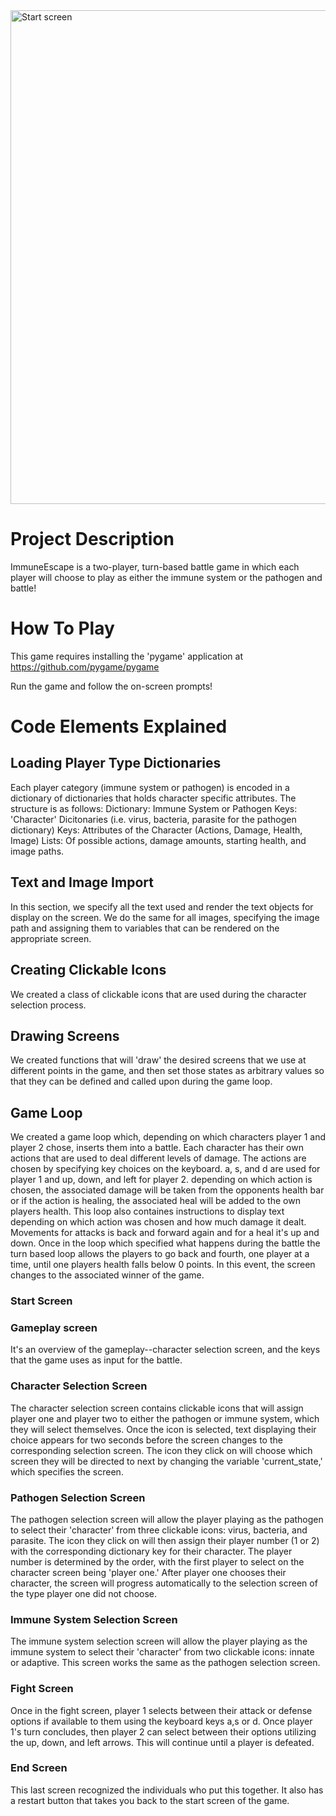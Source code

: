 
<img width="1189" height="790" alt="Start screen" src="https://github.com/user-attachments/assets/b69f3bc4-6b59-48dc-b229-464b650d4036" />

# Project Description
ImmuneEscape is a two-player, turn-based battle game in which each player will choose to play as either the immune system or the pathogen and battle! 

# How To Play
This game requires installing the 'pygame' application at https://github.com/pygame/pygame

Run the game and follow the on-screen prompts!

# Code Elements Explained
## Loading Player Type Dictionaries
Each player category (immune system or pathogen) is encoded in a dictionary of dictionaries that holds character specific attributes. The structure is as follows:
Dictionary: Immune System or Pathogen
  Keys: 'Character' Dicitonaries (i.e. virus, bacteria, parasite for the pathogen dictionary)
    Keys: Attributes of the Character (Actions, Damage, Health, Image)
      Lists: Of possible actions, damage amounts, starting health, and image paths.

## Text and Image Import
In this section, we specify all the text used and render the text objects for display on the screen.
We do the same for all images, specifying the image path and assigning them to variables that can be rendered on the appropriate screen.

## Creating Clickable Icons
We created a class of clickable icons that are used during the character selection process.

## Drawing Screens
We created functions that will 'draw' the desired screens that we use at different points in the game, and then set those states as arbitrary values so that they can be defined and called upon during the game loop.

## Game Loop
We created a game loop which, depending on which characters player 1 and player 2 chose, inserts them into a battle. Each character has their own actions that are used to deal different levels of damage. The actions are chosen by specifying key choices on the keyboard. a, s, and d are used for player 1 and up, down, and left for player 2. depending on which action is chosen, the associated damage will be taken from the opponents health bar or if the action is healing, the associated heal will be added to the own players health. This loop also containes instructions to display text depending on which action was chosen and how much damage it dealt. Movements for attacks is back and forward again and for a heal it's up and down. Once in the loop which specified what happens during the battle the turn based loop allows the players to go back and fourth, one player at a time, until one players health falls below 0 points. In this event, the screen changes to the associated winner of the game. 
### Start Screen

### Gameplay screen
It's an overview of the gameplay--character selection screen, and the keys that the game uses as input for the battle. 

### Character Selection Screen
The character selection screen contains clickable icons that will assign player one and player two to either the pathogen or immune system, which they will select themselves. Once the icon is selected, text displaying their choice appears for two seconds before the screen changes to the corresponding selection screen. The icon they click on will choose which screen they will be directed to next by changing the variable 'current_state,' which specifies the screen. 

### Pathogen Selection Screen
The pathogen selection screen will allow the player playing as the pathogen to select their 'character' from three clickable icons: virus, bacteria, and parasite. The icon they click on will then assign their player number (1 or 2) with the corresponding dictionary key for their character. 
The player number is determined by the order, with the first player to select on the character screen being 'player one.' After player one chooses their character, the screen will progress automatically to the selection screen of the type player one did not choose. 

### Immune System Selection Screen
The immune system selection screen will allow the player playing as the immune system to select their 'character' from two clickable icons: innate or adaptive. This screen works the same as the pathogen selection screen.

### Fight Screen
Once in the fight screen, player 1 selects between their attack or defense options if available to them using the keyboard keys a,s or d. Once player 1's turn concludes, then player 2 can select between their options utilizing the up, down, and left arrows. This will continue until a player is defeated. 

### End Screen
This last screen recognized the individuals who put this together. It also has a restart button that takes you back to the start screen of the game. 
